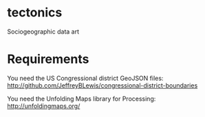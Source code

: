 tectonics
=========

Sociogeographic data art

Requirements
============
You need the US Congressional district GeoJSON files:
  http://github.com/JeffreyBLewis/congressional-district-boundaries

You need the Unfolding Maps library for Processing:
  http://unfoldingmaps.org/

